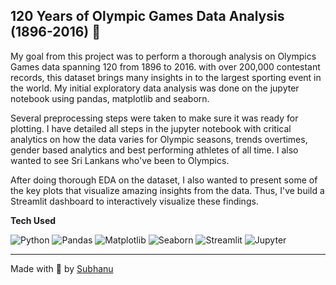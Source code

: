 ## 120 Years of Olympic Games Data Analysis (1896-2016) 🏅

My goal from this project was to perform a thorough analysis on Olympics Games data spanning 120 from 1896 to 2016. with over 200,000 contestant records, this dataset brings many insights in to the largest sporting event in the world. My initial exploratory data analysis was done on the jupyter notebook using pandas, matplotlib and seaborn. 

Several preprocessing steps were taken to make sure it was ready for plotting. 
I have detailed all steps in the jupyter notebook with critical analytics on how the data varies for Olympic seasons, trends overtimes, gender based analytics and best performing athletes of all time. I also wanted to see Sri Lankans who've been to Olympics. 

After doing thorough EDA on the dataset, I also wanted to present some of the key plots that visualize amazing insights from the data. Thus, I've build a Streamlit dashboard to interactively visualize these findings.

**Tech Used**

![Python](https://img.shields.io/badge/Python-8DB600?style=for-the-badge&logo=python&logoColor=white)
![Pandas](https://img.shields.io/badge/Pandas-150458?style=for-the-badge&logo=pandas&logoColor=white)
![Matplotlib](https://img.shields.io/badge/Matplotlib-008080?style=for-the-badge)
![Seaborn](https://img.shields.io/badge/Seaborn-3775A9?style=for-the-badge)
![Streamlit](https://img.shields.io/badge/Streamlit-FF4B4B?style=for-the-badge&logo=streamlit&logoColor=white)
![Jupyter](https://img.shields.io/badge/Jupyter-F37626?style=for-the-badge&logo=jupyter&logoColor=white)




---
Made with 💓 by [Subhanu](https://github.com/subhanu-dev)
